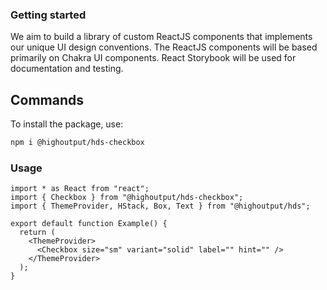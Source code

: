 ### Getting started

We aim to build a library of custom ReactJS components that implements our unique UI design conventions. The ReactJS components will be based primarily on Chakra UI components. React Storybook will be used for documentation and testing.

## Commands

To install the package, use:

```bash
npm i @highoutput/hds-checkbox
```

### Usage

```tsx
import * as React from "react";
import { Checkbox } from "@highoutput/hds-checkbox";
import { ThemeProvider, HStack, Box, Text } from "@highoutput/hds";

export default function Example() {
  return (
    <ThemeProvider>
      <Checkbox size="sm" variant="solid" label="" hint="" />
    </ThemeProvider>
  );
}
```
